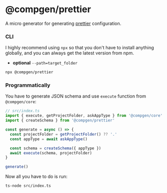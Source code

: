 # @compgen/prettier

A micro generator for generating [prettier](https://github.com/prettier/prettier) configuration.

### CLI

I highly recommend using `npx` so that you don't have to install anything globally, and you can always get the latest version from npm.

- **optional** `--path=target_folder`

```bash
npx @compgen/prettier
```

### Programmatically

You have to generate JSON schema and use `execute` function from `@compgen/core`:

```ts
// src/index.ts
import { execute, getProjectFolder, askAppType } from '@compgen/core'
import { createSchema } from '@compgen/prettier'

const generate = async () => {
  const projectFolder = getProjectFolder() ?? '.'
  const appType = await askAppType()

  const schema = createSchema({ appType })
  await execute(schema, projectFolder)
}

generate()
```

Now all you have to do is run:

```
ts-node src/index.ts
```
